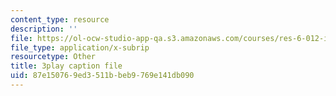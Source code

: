 ```yaml
---
content_type: resource
description: ''
file: https://ol-ocw-studio-app-qa.s3.amazonaws.com/courses/res-6-012-introduction-to-probability-spring-2018/87e150769ed3511bbeb9769e141db090_rRwWYRh8Ypg.vtt
file_type: application/x-subrip
resourcetype: Other
title: 3play caption file
uid: 87e15076-9ed3-511b-beb9-769e141db090
---
```

